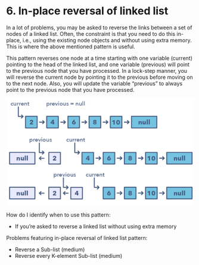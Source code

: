 # 6. In-place reversal of linked list

In a lot of problems, you may be asked to reverse the links between a set of nodes of a linked list. Often, the constraint is that you need to do this in-place, i.e., using the existing node objects and without using extra memory. This is where the above mentioned pattern is useful.

This pattern reverses one node at a time starting with one variable (current) pointing to the head of the linked list, and one variable (previous) will point to the previous node that you have processed. In a lock-step manner, you will reverse the current node by pointing it to the previous before moving on to the next node. Also, you will update the variable “previous” to always point to the previous node that you have processed.

![](../assets/linkedlist.jpg)

How do I identify when to use this pattern:
- If you’re asked to reverse a linked list without using extra memory

Problems featuring in-place reversal of linked list pattern:
- Reverse a Sub-list (medium)
- Reverse every K-element Sub-list (medium)